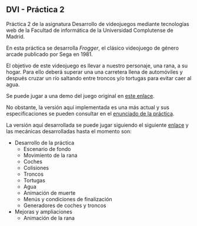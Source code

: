## DVI - Práctica 2
Práctica 2 de la asignatura Desarrollo de videojuegos mediante tecnologías web de la Facultad de informática de la Universidad Complutense de Madrid.  

En esta práctica se desarrolla _Frogger_, el clásico videojuego de género arcade publicado por Sega en 1981.  

El objetivo de este videojuego es llevar a nuestro personaje, una rana, a su hogar. Para ello deberá superar una una carretera llena de automóviles y después cruzar un río saltando entre troncos y/o tortugas para evitar caer al agua.  

Se puede jugar a una demo del juego original en [este enlace](http://funhtml5games.com/?play=frogger).

No obstante, la versión aquí implementada es una más actual y sus especificaciones se pueden consultar en el [enunciado de la práctica](https://github.com/FrancG07/DVI-Practica2/blob/main/Enunciado%20pr%C3%A1ctica%202.pdf).

La versión aquí desarrollada se puede jugar siguiendo el siguiente [enlace](https://francg07.github.io/DVI-Practica2/) y las mecánicas desarrolladas hasta el momento son:
- Desarrollo de la práctica  
  - Escenario de fondo
  - Movimiento de la rana
  - Coches
  - Colisiones
  - Troncos
  - Tortugas
  - Agua
  - Animación de muerte
  - Menús y condiciones de finalización
  - Generadores de coches y troncos
- Mejoras y ampliaciones
  - Animación de la rana
